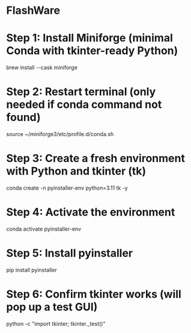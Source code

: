 # FlashWare


# Step 1: Install Miniforge (minimal Conda with tkinter-ready Python)
brew install --cask miniforge

# Step 2: Restart terminal (only needed if conda command not found)
source ~/miniforge3/etc/profile.d/conda.sh

# Step 3: Create a fresh environment with Python and tkinter (tk)
conda create -n pyinstaller-env python=3.11 tk -y

# Step 4: Activate the environment
conda activate pyinstaller-env

# Step 5: Install pyinstaller
pip install pyinstaller

# Step 6: Confirm tkinter works (will pop up a test GUI)
python -c "import tkinter; tkinter._test()"

